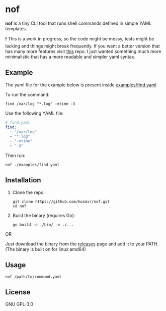 # nof

**nof** is a tiny CLI tool that runs shell commands defined in simple YAML templates.

:exclamation: This is a work in progress, so the code might be messy, tests might be lacking 
and things might break frequently. If you want a better version that has many more features visit [this](https://github.com/go-task/task) repo.
I just wanted something much more minimalistic that has a more readable and simpler yaml syntax.

## Example

The yaml file for the example below is present inside [examples/find.yaml](examples/find.yaml)


To run the command:

```
find /var/log "*.log" -mtime -3
```

Use the following YAML file:

```yaml
# find.yaml
find:
  - "/var/log"
  - "*.log"
  - "-mtime"
  - "-3"
```

Then run:

```
nof ./examples/find.yaml
```

## Installation

1. Clone the repo:

   ```
   git clone https://github.com/hosmir/nof.git
   cd nof
   ```

2. Build the binary (requires Go):

   ```
   go build -o ./bin/ -v ./...
   ```

OR

Just download the binary from the [releases](/releases) page and add it to your PATH. (The binary is built on for linux amd64)

## Usage

```
nof /path/to/command.yaml
```

## License

GNU GPL-3.0
